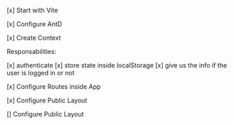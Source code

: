 [x] Start with Vite

[x] Configure AntD

[x] Create Context

Responsabilities:

[x] authenticate
[x] store state inside localStorage
[x] give us the info if the user is logged in or not

[x] Configure Routes inside App

[x] Configure Public Layout

[] Configure Public Layout
